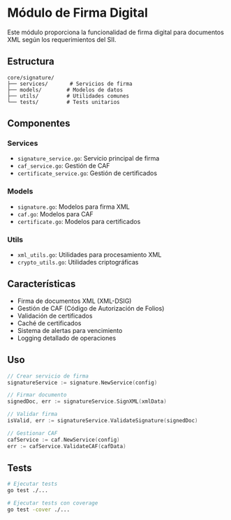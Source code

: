 # Módulo de Firma Digital

Este módulo proporciona la funcionalidad de firma digital para documentos XML según los requerimientos del SII.

## Estructura

```
core/signature/
├── services/       # Servicios de firma
├── models/        # Modelos de datos
├── utils/         # Utilidades comunes
└── tests/         # Tests unitarios
```

## Componentes

### Services
- `signature_service.go`: Servicio principal de firma
- `caf_service.go`: Gestión de CAF
- `certificate_service.go`: Gestión de certificados

### Models
- `signature.go`: Modelos para firma XML
- `caf.go`: Modelos para CAF
- `certificate.go`: Modelos para certificados

### Utils
- `xml_utils.go`: Utilidades para procesamiento XML
- `crypto_utils.go`: Utilidades criptográficas

## Características

- Firma de documentos XML (XML-DSIG)
- Gestión de CAF (Código de Autorización de Folios)
- Validación de certificados
- Caché de certificados
- Sistema de alertas para vencimiento
- Logging detallado de operaciones

## Uso

```go
// Crear servicio de firma
signatureService := signature.NewService(config)

// Firmar documento
signedDoc, err := signatureService.SignXML(xmlData)

// Validar firma
isValid, err := signatureService.ValidateSignature(signedDoc)

// Gestionar CAF
cafService := caf.NewService(config)
err := cafService.ValidateCAF(cafData)
```

## Tests

```bash
# Ejecutar tests
go test ./...

# Ejecutar tests con coverage
go test -cover ./...
``` 